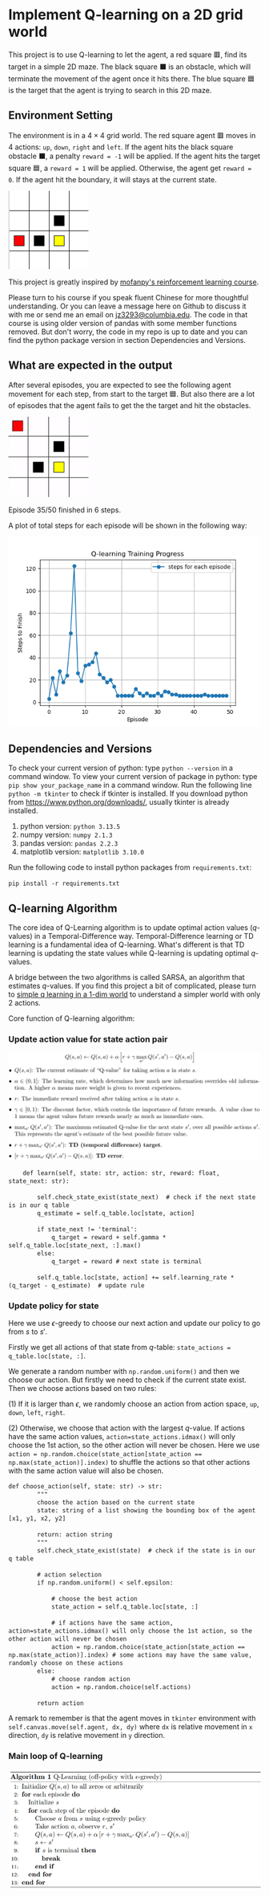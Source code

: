 # Implement Q-learning on a 2D grid world

This project is to use Q-learning to let the agent, a red square 🟥, find its target in a simple 2D maze. The black square ⬛️ is an obstacle, which will terminate the movement of the agent once it hits there. The blue square 🟦 is the target that the agent is trying to search in this 2D maze.

## Environment Setting
The environment is in a $4 \times 4$ grid world. The red square agent 🟥 moves in 4 actions: `up`, `down`, `right` and `left`. If the agent hits the black square obstacle ⬛️, a penalty `reward = -1` will be applied. If the agent hits the target square 🟦, a `reward = 1` will be applied. Otherwise, the agent get `reward = 0`. If the agent hit the boundary, it will stays at the current state. 

![Environment setting](img/env.png)

This project is greatly inspired by [mofanpy's reinforcement learning course](https://mofanpy.com/tutorials/machine-learning/reinforcement-learning/tabular-q1).

Please turn to his course if you speak fluent Chinese for more thoughtful understanding. Or you can leave a message here on Github to discuss it with me or send me an email on jz3293@columbia.edu. The code in that course is using older version of pandas with some member functions removed. But don't worry, the code in my repo is up to date and you can find the python package version in section Dependencies and Versions. 

## What are expected in the output

After several episodes, you are expected to see the following agent movement for each step, from start to the target 🟦. But also there are a lot of episodes that the agent fails to get the the target and hit the obstacles.

![Movement in env](img/animation.gif)

Episode 35/50 finished in 6 steps.

A plot of total steps for each episode will be shown in the following way:

![Episode vs steps](img/Steps%20vs%20Episode.png)

## Dependencies and Versions
To check your current version of python: type `python --version` in a command window.
To view your current version of package in python: type `pip show your_package_name` in a command window.
Run the following line `python -m tkinter` to check if tkinter is installed. If you download python from https://www.python.org/downloads/, usually tkinter is already installed. 

1. python version: `python 3.13.5`
2. numpy version: `numpy 2.1.3`
3. pandas version: `pandas 2.2.3`
4. matplotlib version: `matplotlib 3.10.0`

Run the following code to install python packages from `requirements.txt`:

`pip install -r requirements.txt`

## Q-learning Algorithm

The core idea of Q-Learning algorithm is to update optimal action values ($q$-values) in a Temporal-Difference way. Temporal-Difference learning or TD learning is a fundamental idea of Q-learning. What's different is that TD learning is updating the state values while Q-learning is updating optimal $q$-values. 

A bridge between the two algorithms is called SARSA, an algorithm that estimates $q$-values. If you find this project a bit of complicated, please turn to [simple q learning in a 1-dim world](https://github.com/Ethan-JZ/simple_q_learning) to understand a simpler world with only 2 actions. 

Core function of Q-learning algorithm:

### Update action value for state action pair

![Core update function](img/q_learning_core_update_function.png)

```
    def learn(self, state: str, action: str, reward: float, state_next: str):
        
        self.check_state_exist(state_next)  # check if the next state is in our q table
        q_estimate = self.q_table.loc[state, action]

        if state_next != 'terminal':
            q_target = reward + self.gamma * self.q_table.loc[state_next, :].max()
        else:
            q_target = reward # next state is terminal
        
        self.q_table.loc[state, action] += self.learning_rate * (q_target - q_estimate)  # update rule
```

### Update policy for state

Here we use $\epsilon$-greedy to choose our next action and update our policy to go from $s$ to $s'$.

Firstly we get all actions of that state from $q$-table: `state_actions = q_table.loc[state, :]`.

We generate a random number with `np.random.uniform()` and then we choose our action. But firstly we need to check if the current state exist. Then we choose actions based on two rules:

(1) If it is larger than $\epsilon$, we randomly choose an action from action space, `up`, `down`, `left`, `right`. 

(2) Otherwise, we choose that action with the largest $q$-value. If actions have the same action values, `action=state_actions.idmax()` will only choose the 1st action, so the other action will never be chosen. Here we use `action = np.random.choice(state_action[state_action == np.max(state_action)].index)` to shuffle the actions so that other actions with the same action value will also be chosen.
```
def choose_action(self, state: str) -> str:
        """
        choose the action based on the current state
        state: string of a list showing the bounding box of the agent [x1, y1, x2, y2]

        return: action string
        """
        self.check_state_exist(state)  # check if the state is in our q table
        
        # action selection
        if np.random.uniform() < self.epsilon:

            # choose the best action
            state_action = self.q_table.loc[state, :]

            # if actions have the same action, action=state_actions.idmax() will only choose the 1st action, so the other action will never be chosen
            action = np.random.choice(state_action[state_action == np.max(state_action)].index) # some actions may have the same value, randomly choose on these actions
        else:
            # choose random action
            action = np.random.choice(self.actions)
        
        return action
```

A remark to remember is that the agent moves in `tkinter` environment with `self.canvas.move(self.agent, dx, dy)` where `dx` is relative movement in `x` direction, `dy` is relative movement in `y` direction.


### Main loop of Q-learning 

![Main loop of Q learning](img/algorithm_q_learning_main_loop.png)
